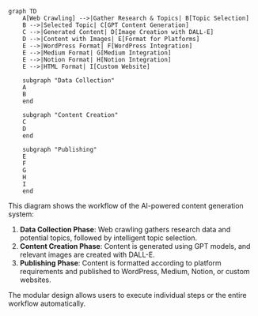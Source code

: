 ```mermaid
graph TD
    A[Web Crawling] -->|Gather Research & Topics| B[Topic Selection]
    B -->|Selected Topic| C[GPT Content Generation]
    C -->|Generated Content| D[Image Creation with DALL-E]
    D -->|Content with Images| E[Format for Platforms]
    E -->|WordPress Format| F[WordPress Integration]
    E -->|Medium Format| G[Medium Integration]
    E -->|Notion Format| H[Notion Integration]
    E -->|HTML Format| I[Custom Website]
    
    subgraph "Data Collection"
    A
    B
    end
    
    subgraph "Content Creation"
    C
    D
    end
    
    subgraph "Publishing"
    E
    F
    G
    H
    I
    end
```

This diagram shows the workflow of the AI-powered content generation system:

1. **Data Collection Phase**: Web crawling gathers research data and potential topics, followed by intelligent topic selection.
2. **Content Creation Phase**: Content is generated using GPT models, and relevant images are created with DALL-E.
3. **Publishing Phase**: Content is formatted according to platform requirements and published to WordPress, Medium, Notion, or custom websites.

The modular design allows users to execute individual steps or the entire workflow automatically. 